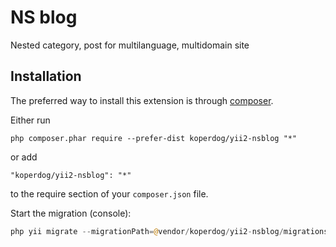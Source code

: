 NS blog
=======
Nested category, post for multilanguage, multidomain site

Installation
------------

The preferred way to install this extension is through [composer](http://getcomposer.org/download/).

Either run

```
php composer.phar require --prefer-dist koperdog/yii2-nsblog "*"
```

or add

```
"koperdog/yii2-nsblog": "*"
```

to the require section of your `composer.json` file.


Start the migration (console):
```php
php yii migrate --migrationPath=@vendor/koperdog/yii2-nsblog/migrations
```